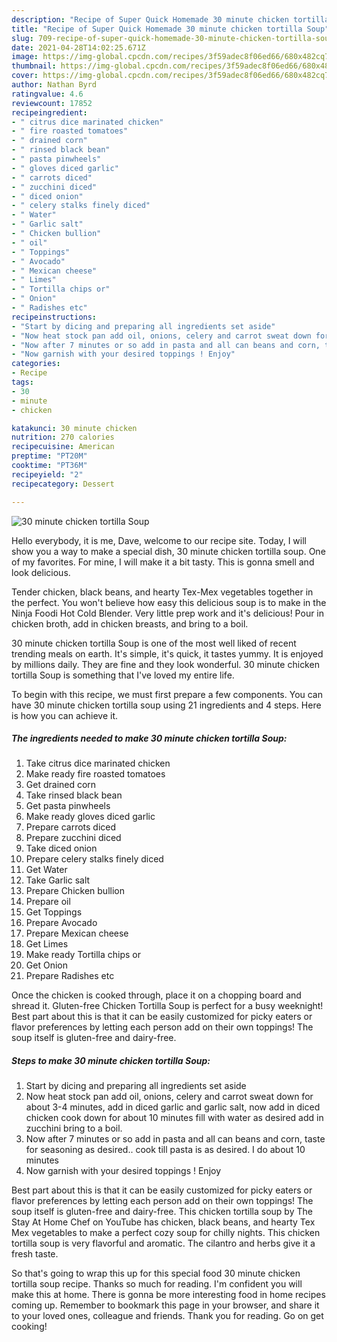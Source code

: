 ```yaml
---
description: "Recipe of Super Quick Homemade 30 minute chicken tortilla Soup"
title: "Recipe of Super Quick Homemade 30 minute chicken tortilla Soup"
slug: 709-recipe-of-super-quick-homemade-30-minute-chicken-tortilla-soup
date: 2021-04-28T14:02:25.671Z
image: https://img-global.cpcdn.com/recipes/3f59adec8f06ed66/680x482cq70/30-minute-chicken-tortilla-soup-recipe-main-photo.jpg
thumbnail: https://img-global.cpcdn.com/recipes/3f59adec8f06ed66/680x482cq70/30-minute-chicken-tortilla-soup-recipe-main-photo.jpg
cover: https://img-global.cpcdn.com/recipes/3f59adec8f06ed66/680x482cq70/30-minute-chicken-tortilla-soup-recipe-main-photo.jpg
author: Nathan Byrd
ratingvalue: 4.6
reviewcount: 17852
recipeingredient:
- " citrus dice marinated chicken"
- " fire roasted tomatoes"
- " drained corn"
- " rinsed black bean"
- " pasta pinwheels"
- " gloves diced garlic"
- " carrots diced"
- " zucchini diced"
- " diced onion"
- " celery stalks finely diced"
- " Water"
- " Garlic salt"
- " Chicken bullion"
- " oil"
- " Toppings"
- " Avocado"
- " Mexican cheese"
- " Limes"
- " Tortilla chips or"
- " Onion"
- " Radishes etc"
recipeinstructions:
- "Start by dicing and preparing all ingredients set aside"
- "Now heat stock pan add oil, onions, celery and carrot sweat down for about 3-4 minutes, add in diced garlic and garlic salt, now add in diced chicken cook down for about 10 minutes fill with water as desired add in zucchini bring to a boil."
- "Now after 7 minutes or so add in pasta and all can beans and corn, taste for seasoning as desired.. cook till pasta is as desired. I do about 10 minutes"
- "Now garnish with your desired toppings ! Enjoy"
categories:
- Recipe
tags:
- 30
- minute
- chicken

katakunci: 30 minute chicken 
nutrition: 270 calories
recipecuisine: American
preptime: "PT20M"
cooktime: "PT36M"
recipeyield: "2"
recipecategory: Dessert

---
```



![30 minute chicken tortilla Soup](https://img-global.cpcdn.com/recipes/3f59adec8f06ed66/680x482cq70/30-minute-chicken-tortilla-soup-recipe-main-photo.jpg)

Hello everybody, it is me, Dave, welcome to our recipe site. Today, I will show you a way to make a special dish, 30 minute chicken tortilla soup. One of my favorites. For mine, I will make it a bit tasty. This is gonna smell and look delicious.

Tender chicken, black beans, and hearty Tex-Mex vegetables together in the perfect. You won&#39;t believe how easy this delicious soup is to make in the Ninja Foodi Hot Cold Blender. Very little prep work and it&#39;s delicious! Pour in chicken broth, add in chicken breasts, and bring to a boil.

30 minute chicken tortilla Soup is one of the most well liked of recent trending meals on earth. It's simple, it's quick, it tastes yummy. It is enjoyed by millions daily. They are fine and they look wonderful. 30 minute chicken tortilla Soup is something that I've loved my entire life.


To begin with this recipe, we must first prepare a few components. You can have 30 minute chicken tortilla soup using 21 ingredients and 4 steps. Here is how you can achieve it.

<!--inarticleads1-->

##### The ingredients needed to make 30 minute chicken tortilla Soup:

1. Take  citrus dice marinated chicken
1. Make ready  fire roasted tomatoes
1. Get  drained corn
1. Take  rinsed black bean
1. Get  pasta pinwheels
1. Make ready  gloves diced garlic
1. Prepare  carrots diced
1. Prepare  zucchini diced
1. Take  diced onion
1. Prepare  celery stalks finely diced
1. Get  Water
1. Take  Garlic salt
1. Prepare  Chicken bullion
1. Prepare  oil
1. Get  Toppings
1. Prepare  Avocado
1. Prepare  Mexican cheese
1. Get  Limes
1. Make ready  Tortilla chips or
1. Get  Onion
1. Prepare  Radishes etc


Once the chicken is cooked through, place it on a chopping board and shread it. Gluten-free Chicken Tortilla Soup is perfect for a busy weeknight! Best part about this is that it can be easily customized for picky eaters or flavor preferences by letting each person add on their own toppings! The soup itself is gluten-free and dairy-free. 

<!--inarticleads2-->

##### Steps to make 30 minute chicken tortilla Soup:

1. Start by dicing and preparing all ingredients set aside
1. Now heat stock pan add oil, onions, celery and carrot sweat down for about 3-4 minutes, add in diced garlic and garlic salt, now add in diced chicken cook down for about 10 minutes fill with water as desired add in zucchini bring to a boil.
1. Now after 7 minutes or so add in pasta and all can beans and corn, taste for seasoning as desired.. cook till pasta is as desired. I do about 10 minutes
1. Now garnish with your desired toppings ! Enjoy


Best part about this is that it can be easily customized for picky eaters or flavor preferences by letting each person add on their own toppings! The soup itself is gluten-free and dairy-free. This chicken tortilla soup by The Stay At Home Chef on YouTube has chicken, black beans, and hearty Tex Mex vegetables to make a perfect cozy soup for chilly nights. This chicken tortilla soup is very flavorful and aromatic. The cilantro and herbs give it a fresh taste. 

So that's going to wrap this up for this special food 30 minute chicken tortilla soup recipe. Thanks so much for reading. I'm confident you will make this at home. There is gonna be more interesting food in home recipes coming up. Remember to bookmark this page in your browser, and share it to your loved ones, colleague and friends. Thank you for reading. Go on get cooking!
